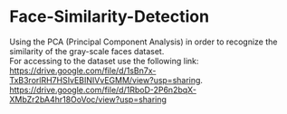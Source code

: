 # Face-Similarity-Detection
Using the PCA (Principal Component Analysis) in order to recognize the similarity of the gray-scale faces dataset.    
For accessing to the dataset use the following link:     
https://drive.google.com/file/d/1sBn7x-TxB3rorlRH7HSIvEBINIVvEGMM/view?usp=sharing.     
https://drive.google.com/file/d/1RboD-2P6n2bqX-XMbZr2bA4hr18OoVoc/view?usp=sharing
